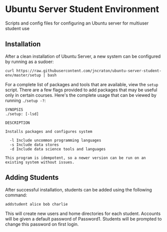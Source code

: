 Ubuntu Server Student Environment
=================================

Scripts and config files for configuring an Ubuntu server for multiuser student use

Installation
------------

After a clean installation of Ubuntu Server, a new system can be configured by running as a sudoer:

`curl https://raw.githubusercontent.com/jncraton/ubuntu-server-student-env/master/setup | bash`

For a complete list of packages and tools that are available, view the `setup` script. There are a few flags provided to add packages that may be useful only in certain courses. Here's the complete usage that can be viewed by running `./setup -?`:

    SYNOPSIS
    ./setup: [-lsd]
    
    DESCRIPTION
    
    Installs packages and configures system
    
      -l Include uncommon programming languages
      -s Include data stores
      -d Include data science tools and languages
    
    This program is idempotent, so a newer version can be run on an existing system without issues.

Adding Students
---------------

After successful installation, students can be added using the following command:

`addstudent alice bob charlie`

This will create new users and home directories for each student. Accounts will be given a default password of Password1. Students will be prompted to change this password on first login.
